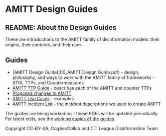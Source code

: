 # AMITT Design Guides

## README: About the Design Guides

These are introductions to the AMITT family of disinformation models: their origins, their contents, and their uses.  


## Guides

* [AMITT Design Guide](00_AMITT Design Guide.pdf) - design, philosophy, and ways to work with the AMITT family of frameworks - STIX, TTPs, and Countermeasures
* [AMITT TTP Guide](01_AMITT_TTP_Guide.pdf) - describes each of the AMITT and counter TTPs
* [Proposed changes to AMITT](02_Proposed_Changes_to_AMITT.pdf)
* [AMITT Use Cases](03_AMITT_Use_Cases.pdf) - examples
* [AMITT Incident List](04_AMITT_Incident_List.pdf) - the incident descriptions we used to create AMITT

The guides are being worked on - these PDFs will be updated periodically.  For latest edits, see the [working copies of the guides](https://drive.google.com/drive/u/0/folders/1SVOp-D6ukSfqQSBTZCXfBSQPT0FAWFkH). 

Copyright CC-BY-SA, CogSecCollab and CTI League Disinformation Team